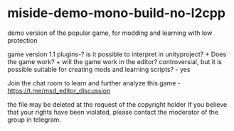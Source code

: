 # miside-demo-mono-build-no-l2cpp
demo version of the popular game, for modding and learning with low protection 


game version 1.1
plugins-?
is it possible to interpret in unityproject? +
Does the game work? +
will the game work in the editor? controversial, but it is possible
suitable for creating mods and learning scripts? - yes

Join the chat room to learn and further analyze this game - https://t.me/msd_editor_discussion 

the file may be deleted at the request of the copyright holder
If you believe that your rights have been violated, please contact the moderator of the group in telegram.
